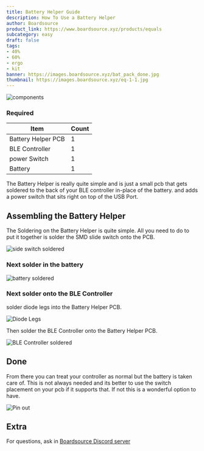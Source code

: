 ```yaml
---
title: Battery Helper Guide
description: How To Use a Battery Helper
author: Boardsource
product_link: https://www.boardsource.xyz/products/equals
subcategory: easy
draft: false
tags: 
- 40%
- 60%
- ergo
- kit
banner: https://images.boardsource.xyz/bat_pack_done.jpg
thumbnail: https://images.boardsource.xyz/eq-1-1.jpg
---
```

![components](https://images.boardsource.xyz/batpack1.jpg)

### Required 
| Item | Count |
|------|-------|
| Battery Helper PCB| 1 |
| BLE Controller | 1 |
| power Switch | 1 |
| Battery | 1|

The Battery Helper is really quite simple and is just a small pcb that gets soldered to the back of your BLE controller in-place of the battery.
and adds a power switch that sits right on top of the USB Port.

## Assembling the Battery Helper
The Soldering on the Battery Helper is quite simple. All you need to do to put it together is solder the SMD slide switch onto the PCB.

![side switch soldered](https://images.boardsource.xyz/batpack2.jpg)

### Next solder in the battery 

![battery soldered](https://images.boardsource.xyz/bat_pack_bat.jpg)


### Next solder onto the BLE Controller
solder diode legs into the Battery Helper PCB.

![Diode Legs](https://images.boardsource.xyz/bat_packpins.jpg)

Then solder the BLE Controller onto the Battery Helper PCB.

![BLE Controller soldered](https://images.boardsource.xyz/bat_pack_done.jpg)

## Done 

From there you can treat your controller as normal but the battery is taken care of.
This is not always needed and its better to use the switch placement on your pcb if it supports that.
If not this is a wonderful option to have.

![Pin out](https://images.boardsource.xyz/bat_pack_pinout.jpg)


## Extra
For questions, ask in [Boardsource Discord
server](https://discord.gg/5qpqbgaTYz)
